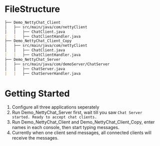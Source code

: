 # FileStructure

```markdown
├── Demo_NettyChat_Client
│   ├── src/main/java/com/nettyClient
│   │   ├── ChatClient.java
|   |   ├── ChatClientHandler.java
├── Demo_NettyChat_Client_Copy
│   ├── src/main/java/com/nettyClient
│   │   ├── ChatClient.java
|   |   ├── ChatClientHandler.java
├── Demo_NettyChat_Server
│   ├── src/main/java/com/demoServer/ChatServer
│   │   ├── ChatServer.java
|   |   ├── ChatServerHandler.java
```

# Getting Started

1. Configure all three applications seperately
2. Run Demo_NettyChat_Server first, wait till you saw `Chat Server started. Ready to accept chat clients.`
3. Run Demo_NettyChat_Client and Demo_NettyChat_Client_Copy, enter names in each console, then start typing messages.
4. Currently when one client send messages, all connected clients will receive the messages.